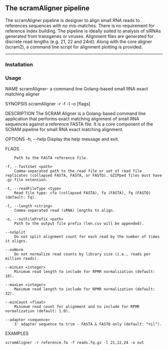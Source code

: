 ## The scramAligner pipeline

The scramAligner pipeline is designer to align small RNA reads to references sequences with no mis-matches.  There is no requirement for reference index building.  The pipeline is ideally suited to analysis of siRNAs generated from transgenes or viruses.  Alignment files are generated for discrete read lengths (e.g. 21, 22 and 24nt).  Along with the core aligner (scram2), a command line script for alignment plotting is provided.  

----

### Installation





### Usage

NAME
scramAligner- a command line Golang-based small RNA exact matching aligner

SYNOPSIS
scramAligner -r <reference> -f <fileSet> -l <length> -o <outFilePrefix> [flags]


DESCRIPTION
The SCRAM Aligner is a Golang-based command line application that performs exact matching alignment of small RNA sequences against a reference FASTA file. It is a core component of the SCRAM pipeline for small RNA exact matching alignment.

OPTIONS
-h, --help
Display the help message and exit.

FLAGS
```-r, --alignTo <path>
    Path to the FASTA reference file.

-f, --fastxSet <path>
    Comma-separated path to the read file or set of read file replicates (collapsed FASTA, FASTA, or FASTQ). GZIPped files must have .gz file extension.

-t, --readFileType <type>
    Read file type: cfa (collapsed FASTA), fa (FASTA), fq (FASTQ) (default: fq).

-l, --length <string>
    Comma-separated read (sRNA) lengths to align.

-o, --outFilePrefix <path>
    Path to the output file prefix (len.csv will be appended).

--noSplit
    Do not split alignment count for each read by the number of times it aligns.

--noNorm
    Do not normalize read counts by library size (i.e., reads per million reads).

--minLen <integer>
    Minimum read length to include for RPMR normalization (default: 18).

--maxLen <integer>
    Maximum read length to include for RPMR normalization (default: 32).

--minCount <float>
    Minimum read count for alignment and to include for RPMR normalization (default: 1.0).

--adapter <sequence>
    3' adapter sequence to trim - FASTA & FASTQ only (default: "nil").
```

EXAMPLES
```
scramAligner -r reference.fa -f reads.fq.gz -l 21,22,24 -o out
```

